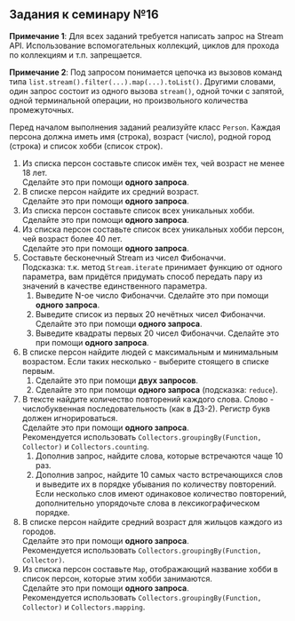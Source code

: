 ## Задания к семинару №16

**Примечание 1**: Для всех заданий требуется написать запрос на Stream API. Использование вспомогательных коллекций, циклов для прохода по коллекциям и т.п. запрещается.

**Примечание 2**: Под запросом понимается цепочка из вызовов команд типа `list.stream().filter(...).map(...).toList()`.
Другими словами, один запрос состоит из одного вызова `stream()`, одной точки с запятой, одной терминальной операции, но произвольного количества промежуточных.

Перед началом выполнения заданий реализуйте класс `Person`.
Каждая персона должна иметь имя (строка), возраст (число), родной город (строка) и список хобби (список строк).

1. Из списка персон составьте список имён тех, чей возраст не менее 18 лет. \
   Сделайте это при помощи **одного запроса**.
2. В списке персон найдите их средний возраст. \
   Сделайте это при помощи **одного запроса**.
3. Из списка персон составьте список всех уникальных хобби. \
   Сделайте это при помощи **одного запроса**.
4. Из списка персон составьте список всех уникальных хобби персон, чей возраст более 40 лет. \
   Сделайте это при помощи **одного запроса**.
5. Составьте бесконечный Stream из чисел Фибоначчи. \
   Подсказка: т.к. метод `Stream.iterate` принимает функцию от одного параметра, вам придётся придумать способ передать пару из значений в качестве единственного параметра.
   1. Выведите N-ое число Фибоначчи. Сделайте это при помощи **одного запроса**.
   2. Выведите список из первых 20 нечётных чисел Фибоначчи. Сделайте это при помощи **одного запроса**.
   3. Выведите квадраты первых 20 чисел Фибоначчи. Сделайте это при помощи **одного запроса**.
6. В списке персон найдите людей с максимальным и минимальным возрастом. Если таких несколько - выберите стоящего в списке первым.
   1. Сделайте это при помощи **двух запросов**.
   2. Сделайте это при помощи **одного запроса** (подсказка: `reduce`).
7. В тексте найдите количество повторений каждого слова. Слово - числобуквенная последовательность (как в ДЗ-2). Регистр букв должен игнорироваться. \
   Сделайте это при помощи **одного запроса**. \
   Рекомендуется использовать `Collectors.groupingBy(Function, Collector)` и `Collectors.counting`.
   1. Дополнив запрос, найдите слова, которые встречаются чаще 10 раз.
   2. Дополнив запрос, найдите 10 самых часто встречающихся слов и выведите их в порядке убывания по количеству повторений.
      Если несколько слов имеют одинаковое количество повторений, дополнительно упорядочьте слова в лексикографическом порядке.
8. В списке персон найдите средний возраст для жильцов каждого из городов. \
   Сделайте это при помощи **одного запроса**. \
   Рекомендуется использовать `Collectors.groupingBy(Function, Collector)`.
9. Из списка персон составьте `Map`, отображающий название хобби в список персон, которые этим хобби занимаются. \
   Сделайте это при помощи **одного запроса**. \
   Рекомендуется использовать `Collectors.groupingBy(Function, Collector)` и `Collectors.mapping`.
